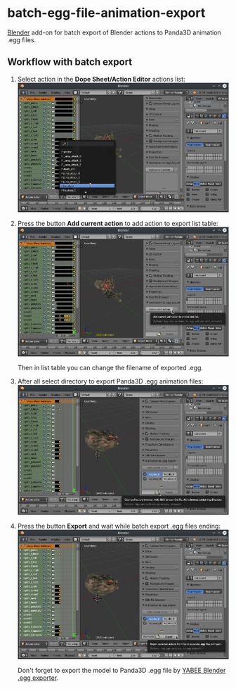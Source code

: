 # batch-egg-file-animation-export
[Blender](http://www.blender.org/) add-on for batch export of Blender actions to Panda3D animation .egg files.

## Workflow with batch export

1. Select action in the **Dope Sheet/Action Editor** actions list:
![](/images/Blender_select_action.png)

1. Press the button **Add current action** to add action to export list table:
![](/images/Blender_add_action.png)

	Then in list table you can change the filename of exported .egg.

1. After all select directory to export Panda3D .egg animation files:
![](/images/Blender_add_another_actions.png)

1. Press the button **Export** and wait while batch export .egg files ending:
![](/images/Blender_export_actions.png)

	Don't forget to export the model to Panda3D .egg file by [YABEE Blender .egg exporter](https://github.com/09th/YABEE).
